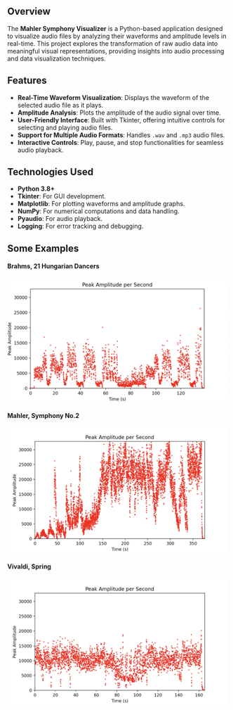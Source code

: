 ## Overview

The **Mahler Symphony Visualizer** is a Python-based application designed to visualize audio files by analyzing their waveforms and amplitude levels in real-time. This project explores the transformation of raw audio data into meaningful visual representations, providing insights into audio processing and data visualization techniques.

## Features

- **Real-Time Waveform Visualization**: Displays the waveform of the selected audio file as it plays.
- **Amplitude Analysis**: Plots the amplitude of the audio signal over time.
- **User-Friendly Interface**: Built with Tkinter, offering intuitive controls for selecting and playing audio files.
- **Support for Multiple Audio Formats**: Handles `.wav` and `.mp3` audio files.
- **Interactive Controls**: Play, pause, and stop functionalities for seamless audio playback.

## Technologies Used

- **Python 3.8+**
- **Tkinter**: For GUI development.
- **Matplotlib**: For plotting waveforms and amplitude graphs.
- **NumPy**: For numerical computations and data handling.
- **Pyaudio**: For audio playback.
- **Logging**: For error tracking and debugging.

## Some Examples

#### Brahms, 21 Hungarian Dancers
<img src="static/brahms-21hungariandancers.JPG" title="brahms-21hungariandancers" width="500" />

#### Mahler, Symphony No.2
<img src="static/mahler-symphony-2.JPG" title="Mahler-Symphony-2" width="500" />

#### Vivaldi, Spring
<img src="static/vivaldi-spring.JPG" title="Vivaldi-spring" width="500" />
